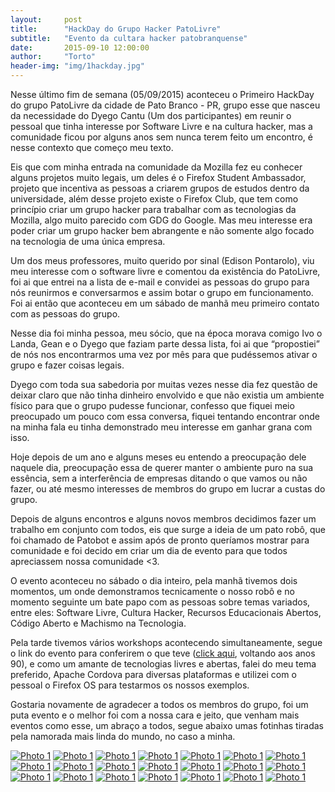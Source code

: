 ```yaml
---
layout:     post
title:      "HackDay do Grupo Hacker PatoLivre"
subtitle:   "Evento da cultara hacker patobranquense"
date:       2015-09-10 12:00:00
author:     "Torto"
header-img: "img/1hackday.jpg"
---
```


<p>Nesse último fim de semana (05/09/2015) aconteceu o Primeiro HackDay do grupo PatoLivre da cidade de Pato Branco - PR, grupo esse que nasceu da necessidade do Dyego Cantu (Um dos participantes) em reunir o pessoal que tinha interesse por Software Livre e na cultura hacker, mas a comunidade ficou por alguns anos sem nunca terem feito um encontro, é nesse contexto que começo meu texto.</p>

<p>Eis que com minha entrada na comunidade da Mozilla fez eu conhecer alguns projetos muito legais, um deles é o Firefox Student Ambassador, projeto que incentiva as pessoas a criarem grupos de estudos dentro da universidade, além desse projeto existe o Firefox Club, que tem como princípio criar um grupo hacker para trabalhar com as tecnologias da Mozilla, algo muito parecido com GDG do Google. Mas meu interesse era poder criar um grupo hacker bem abrangente e não somente algo focado na tecnologia de uma única empresa.</p>

<p>Um dos meus professores, muito querido por sinal (Edison Pontarolo), viu meu interesse com o software livre e comentou da existência do PatoLivre, foi ai que entrei na a lista de e-mail e convidei as pessoas do grupo para nós reunirmos e conversarmos e assim botar o grupo em funcionamento. Foi ai então que aconteceu em um sábado de manhã meu primeiro contato com as pessoas do grupo.</p>

<p>Nesse dia foi minha pessoa, meu sócio, que na época morava comigo Ivo o Landa, Gean e o Dyego que faziam parte dessa lista, foi ai que “propostiei” de nós nos encontrarmos uma vez por mês para que pudéssemos ativar o grupo e fazer coisas legais.</p>

<p>Dyego com toda sua sabedoria por muitas vezes nesse dia fez questão de deixar claro que não tinha dinheiro envolvido e que não existia um ambiente físico para que o grupo pudesse funcionar, confesso que fiquei meio preocupado um pouco com essa conversa, fiquei tentando encontrar onde na minha fala eu tinha demonstrado meu interesse em ganhar grana com isso.</p>

<p>Hoje depois de um ano e alguns meses eu entendo a preocupação dele naquele dia, preocupação essa de querer manter o ambiente puro na sua essência, sem a interferência de empresas ditando o que vamos ou não fazer, ou até mesmo interesses de membros do grupo em lucrar a custas do grupo.</p>

<p>Depois de alguns encontros e alguns novos membros decidimos fazer um trabalho em conjunto com todos, eis que surge a ideia de um pato robô, que foi chamado de Patobot e assim após de pronto queríamos mostrar para comunidade e foi decido em criar um dia de evento para que todos apreciassem nossa comunidade <3.</p>

<p>O evento aconteceu no sábado o dia inteiro, pela manhã tivemos dois momentos, um onde demonstramos tecnicamente o nosso robô e no momento seguinte um bate papo com as pessoas sobre temas variados, entre eles: Software Livre, Cultura Hacker, Recursos Educacionais Abertos, Código Aberto e Machismo na Tecnologia.</p>

<p>Pela tarde tivemos vários workshops acontecendo simultaneamente, segue o link do evento para conferirem o que teve (<a href="http://patolivre.tk/hackday/" target="_blank">click aqui</a>, voltando aos anos 90), e como um amante de tecnologias livres e abertas, falei do meu tema preferido, Apache Cordova para diversas plataformas e utilizei com o pessoal o Firefox OS para testarmos os nossos exemplos.</p>

<p>Gostaria novamente de agradecer a todos os membros do grupo, foi um puta evento e o melhor foi com a nossa cara e jeito, que venham mais eventos como esse, um abraço a todos, segue abaixo umas fotinhas tiradas pela namorada mais linda do mundo, no caso a minha.</p>

<div id="gallery">
    <a href="/img/1hackday/1.jpg"><img src="/img/1hackday/1.jpg" alt="Photo 1" /></a>
    <a href="/img/1hackday/2.jpg"><img src="/img/1hackday/2.jpg" alt="Photo 1" /></a>
    <a href="/img/1hackday/3.jpg"><img src="/img/1hackday/3.jpg" alt="Photo 1" /></a>
    <a href="/img/1hackday/4.jpg"><img src="/img/1hackday/4.jpg" alt="Photo 1" /></a>
    <a href="/img/1hackday/5.jpg"><img src="/img/1hackday/5.jpg" alt="Photo 1" /></a>
    <a href="/img/1hackday/6.jpg"><img src="/img/1hackday/6.jpg" alt="Photo 1" /></a>
    <a href="/img/1hackday/7.jpg"><img src="/img/1hackday/7.jpg" alt="Photo 1" /></a>
    <a href="/img/1hackday/8.jpg"><img src="/img/1hackday/8.jpg" alt="Photo 1" /></a>
    <a href="/img/1hackday/9.jpg"><img src="/img/1hackday/9.jpg" alt="Photo 1" /></a>
    <a href="/img/1hackday/10.jpg"><img src="/img/1hackday/10.jpg" alt="Photo 1" /></a>
    <a href="/img/1hackday/11.jpg"><img src="/img/1hackday/11.jpg" alt="Photo 1" /></a>
    <a href="/img/1hackday/12.jpg"><img src="/img/1hackday/12.jpg" alt="Photo 1" /></a>
    <a href="/img/1hackday/13.jpg"><img src="/img/1hackday/13.jpg" alt="Photo 1" /></a>
    <a href="/img/1hackday/14.jpg"><img src="/img/1hackday/14.jpg" alt="Photo 1" /></a>
    <a href="/img/1hackday/15.jpg"><img src="/img/1hackday/15.jpg" alt="Photo 1" /></a>
    <a href="/img/1hackday/16.jpg"><img src="/img/1hackday/16.jpg" alt="Photo 1" /></a>
    <a href="/img/1hackday/17.jpg"><img src="/img/1hackday/17.jpg" alt="Photo 1" /></a>
    <a href="/img/1hackday/18.jpg"><img src="/img/1hackday/18.jpg" alt="Photo 1" /></a>
    <a href="/img/1hackday/19.jpg"><img src="/img/1hackday/19.jpg" alt="Photo 1" /></a>
    <a href="/img/1hackday/20.jpg"><img src="/img/1hackday/20.jpg" alt="Photo 1" /></a>
    <a href="/img/1hackday/21.jpg"><img src="/img/1hackday/21.jpg" alt="Photo 1" /></a>

</div>
<script type="text/javascript">
$( function() {
    $( '#gallery' ).jGallery();
} );
</script>
